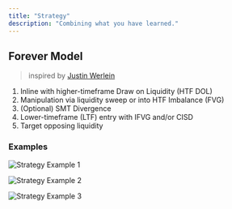 ```yaml
---
title: "Strategy"
description: "Combining what you have learned."
---
```


## Forever Model

> inspired by <a href="https://www.youtube.com/@JustinWerlein" target="_blank">Justin Werlein</a>

1. Inline with higher-timeframe Draw on Liquidity (HTF DOL)
2. Manipulation via liquidity sweep or into HTF Imbalance (FVG)
3. (Optional) SMT Divergence
4. Lower-timeframe (LTF) entry with IFVG and/or CISD
5. Target opposing liquidity

### Examples

![Strategy Example 1](/images/content/strategy/example1.png)

![Strategy Example 2](/images/content/strategy/example2.png)

![Strategy Example 3](/images/content/strategy/example3.png)